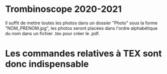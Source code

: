 # Trombinoscope 2020-2021
Il suffit de mettre toutes les photos dans un dossier "Photo" sous la forme "NOM_PRENOM.jpg", les photos seront placées dans l'ordre alphabétique du nom dans un fichier .tex pour créer le .pdf.
 
# Les commandes relatives à TEX sont donc indispensable
